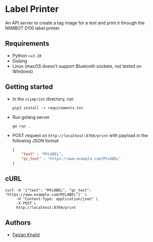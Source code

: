 # Label Printer

An API server to create a tag image for a text and print it through the NIIMBOT D110 label printer.

## Requirements

- Python `>=3.10`
- Golang
- Linux (macOS doesn't support Bluetooth sockets, not tested on Windows)

## Getting started

- In the `niimprint` directory, run 
    
    ```
    pip3 install -r requirements.txt
    ```
- Run golang server
    
    ```
    go run .
    ```

- POST request on `http://localhost:8769/print` with payload in the following JSON format

    ```json
    {
        "text" : "MYLABEL",
        "qr_text" : "https://www.example.com/MYLABEL"
    }
    ```

## cURL

```shell
curl -d '{"text": "MYLABEL", "qr_text": "https://www.example.com/MYLABEL"}' \
     -H "Content-Type: application/json" \
     -X POST \
     http://localhost:8769/print
```

## Authors

* [Faizan Khalid](https://github.com/IamFaizanKhalid)
